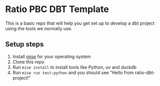 # Ratio PBC DBT Template

This is a basic repo that will help you get set up to develop a dbt project using the tools we normally use.

## Setup steps

1. Install [mise](https://mise.jdx.dev) for your operating system
2. Clone this repo
3. Run `mise install` to install tools like Python, uv and duckdb
4. Run `mise run test:python` and you should see "Hello from ratio-dbt-project!"
